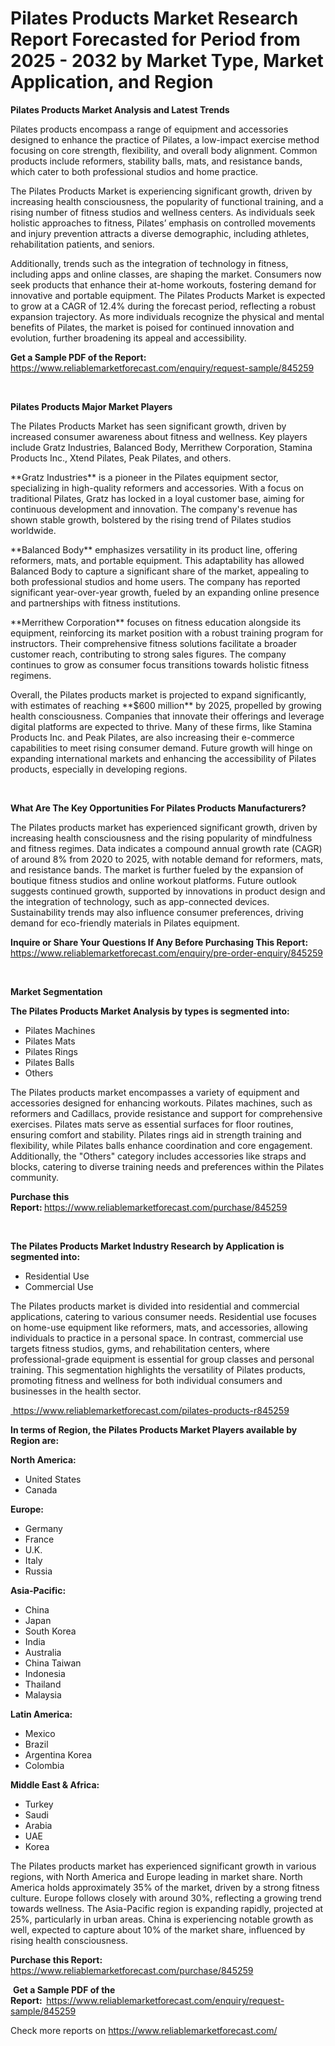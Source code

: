 <p><h1>Pilates Products Market Research Report Forecasted for Period from 2025 -  2032 by Market Type, Market Application, and Region</h1></p><p><strong>Pilates Products Market Analysis and Latest Trends</strong></p>
<p><p>Pilates products encompass a range of equipment and accessories designed to enhance the practice of Pilates, a low-impact exercise method focusing on core strength, flexibility, and overall body alignment. Common products include reformers, stability balls, mats, and resistance bands, which cater to both professional studios and home practice. </p><p>The Pilates Products Market is experiencing significant growth, driven by increasing health consciousness, the popularity of functional training, and a rising number of fitness studios and wellness centers. As individuals seek holistic approaches to fitness, Pilates’ emphasis on controlled movements and injury prevention attracts a diverse demographic, including athletes, rehabilitation patients, and seniors.</p><p>Additionally, trends such as the integration of technology in fitness, including apps and online classes, are shaping the market. Consumers now seek products that enhance their at-home workouts, fostering demand for innovative and portable equipment. The Pilates Products Market is expected to grow at a CAGR of 12.4% during the forecast period, reflecting a robust expansion trajectory. As more individuals recognize the physical and mental benefits of Pilates, the market is poised for continued innovation and evolution, further broadening its appeal and accessibility.</p></p>
<p><strong>Get a Sample PDF of the Report:&nbsp;</strong> <a href="https://www.reliablemarketforecast.com/enquiry/request-sample/845259?utm_campaign=2516&utm_medium=2&utm_source=Github&utm_content=ia&utm_term=04042025&utm_id=pilates-products">https://www.reliablemarketforecast.com/enquiry/request-sample/845259</a></p>
<p>&nbsp;</p>
<p><strong>Pilates Products Major Market Players</strong></p>
<p><p>The Pilates Products Market has seen significant growth, driven by increased consumer awareness about fitness and wellness. Key players include Gratz Industries, Balanced Body, Merrithew Corporation, Stamina Products Inc., Xtend Pilates, Peak Pilates, and others. </p><p>**Gratz Industries** is a pioneer in the Pilates equipment sector, specializing in high-quality reformers and accessories. With a focus on traditional Pilates, Gratz has locked in a loyal customer base, aiming for continuous development and innovation. The company's revenue has shown stable growth, bolstered by the rising trend of Pilates studios worldwide.</p><p>**Balanced Body** emphasizes versatility in its product line, offering reformers, mats, and portable equipment. This adaptability has allowed Balanced Body to capture a significant share of the market, appealing to both professional studios and home users. The company has reported significant year-over-year growth, fueled by an expanding online presence and partnerships with fitness institutions.</p><p>**Merrithew Corporation** focuses on fitness education alongside its equipment, reinforcing its market position with a robust training program for instructors. Their comprehensive fitness solutions facilitate a broader customer reach, contributing to strong sales figures. The company continues to grow as consumer focus transitions towards holistic fitness regimens.</p><p>Overall, the Pilates products market is projected to expand significantly, with estimates of reaching **$600 million** by 2025, propelled by growing health consciousness. Companies that innovate their offerings and leverage digital platforms are expected to thrive. Many of these firms, like Stamina Products Inc. and Peak Pilates, are also increasing their e-commerce capabilities to meet rising consumer demand. Future growth will hinge on expanding international markets and enhancing the accessibility of Pilates products, especially in developing regions.</p></p>
<p>&nbsp;</p>
<p><strong>What Are The Key Opportunities For Pilates Products Manufacturers?</strong></p>
<p><p>The Pilates products market has experienced significant growth, driven by increasing health consciousness and the rising popularity of mindfulness and fitness regimes. Data indicates a compound annual growth rate (CAGR) of around 8% from 2020 to 2025, with notable demand for reformers, mats, and resistance bands. The market is further fueled by the expansion of boutique fitness studios and online workout platforms. Future outlook suggests continued growth, supported by innovations in product design and the integration of technology, such as app-connected devices. Sustainability trends may also influence consumer preferences, driving demand for eco-friendly materials in Pilates equipment.</p></p>
<p><strong>Inquire or Share Your Questions If Any Before Purchasing This Report:</strong> <a href="https://www.reliablemarketforecast.com/enquiry/pre-order-enquiry/845259?utm_campaign=2516&utm_medium=2&utm_source=Github&utm_content=ia&utm_term=04042025&utm_id=pilates-products">https://www.reliablemarketforecast.com/enquiry/pre-order-enquiry/845259</a></p>
<p>&nbsp;</p>
<p><strong>Market Segmentation</strong></p>
<p><strong>The Pilates Products Market Analysis by types is segmented into:</strong></p>
<p><ul><li>Pilates Machines</li><li>Pilates Mats</li><li>Pilates Rings</li><li>Pilates Balls</li><li>Others</li></ul></p>
<p><p>The Pilates products market encompasses a variety of equipment and accessories designed for enhancing workouts. Pilates machines, such as reformers and Cadillacs, provide resistance and support for comprehensive exercises. Pilates mats serve as essential surfaces for floor routines, ensuring comfort and stability. Pilates rings aid in strength training and flexibility, while Pilates balls enhance coordination and core engagement. Additionally, the "Others" category includes accessories like straps and blocks, catering to diverse training needs and preferences within the Pilates community.</p></p>
<p><strong>Purchase this Report:&nbsp;</strong><a href="https://www.reliablemarketforecast.com/purchase/845259?utm_campaign=2516&utm_medium=2&utm_source=Github&utm_content=ia&utm_term=04042025&utm_id=pilates-products">https://www.reliablemarketforecast.com/purchase/845259</a></p>
<p>&nbsp;</p>
<p><strong>The Pilates Products Market Industry Research by Application is segmented into:</strong></p>
<p><ul><li>Residential Use</li><li>Commercial Use</li></ul></p>
<p><p>The Pilates products market is divided into residential and commercial applications, catering to various consumer needs. Residential use focuses on home-use equipment like reformers, mats, and accessories, allowing individuals to practice in a personal space. In contrast, commercial use targets fitness studios, gyms, and rehabilitation centers, where professional-grade equipment is essential for group classes and personal training. This segmentation highlights the versatility of Pilates products, promoting fitness and wellness for both individual consumers and businesses in the health sector.</p></p>
<p><a href="https://www.reliablemarketforecast.com/pilates-products-r845259?utm_campaign=2516&utm_medium=2&utm_source=Github&utm_content=ia&utm_term=04042025&utm_id=pilates-products">&nbsp;https://www.reliablemarketforecast.com/pilates-products-r845259</a></p>
<p><strong>In terms of Region, the Pilates Products Market Players available by Region are:</strong></p>
<p>
    <p> <strong> North America: </strong>
        <ul>
            <li>United States</li>
            <li>Canada</li>
        </ul>
        </p> 
    <p> <strong> Europe: </strong>
        <ul>
            <li>Germany</li>
            <li>France</li>
            <li>U.K.</li>
            <li>Italy</li>
            <li>Russia</li>
        </ul>
        </p> 
    <p> <strong> Asia-Pacific: </strong>
        <ul>
            <li>China</li>
            <li>Japan</li>
            <li>South Korea</li>
            <li>India</li>
            <li>Australia</li>
            <li>China Taiwan</li>
            <li>Indonesia</li>
            <li>Thailand</li>
            <li>Malaysia</li>
        </ul>
        </p> 
    <p> <strong> Latin America: </strong>
        <ul>
            <li>Mexico</li>
            <li>Brazil</li>
            <li>Argentina Korea</li>
            <li>Colombia</li>
        </ul>
        </p> 
    <p> <strong> Middle East & Africa: </strong>
        <ul>
            <li>Turkey</li>
            <li>Saudi</li>
            <li>Arabia</li>
            <li>UAE</li>
            <li>Korea</li>
        </ul>
    </p>
    </p>
<p><p>The Pilates products market has experienced significant growth in various regions, with North America and Europe leading in market share. North America holds approximately 35% of the market, driven by a strong fitness culture. Europe follows closely with around 30%, reflecting a growing trend towards wellness. The Asia-Pacific region is expanding rapidly, projected at 25%, particularly in urban areas. China is experiencing notable growth as well, expected to capture about 10% of the market share, influenced by rising health consciousness.</p></p>
<p><strong>Purchase this Report: </strong><a href="https://www.reliablemarketforecast.com/purchase/845259?utm_campaign=2516&utm_medium=2&utm_source=Github&utm_content=ia&utm_term=04042025&utm_id=pilates-products">https://www.reliablemarketforecast.com/purchase/845259</a></p>
<p>&nbsp;<strong>Get a Sample PDF of the Report:&nbsp;&nbsp;</strong><a href="https://www.reliablemarketforecast.com/enquiry/request-sample/845259?utm_campaign=2516&utm_medium=2&utm_source=Github&utm_content=ia&utm_term=04042025&utm_id=pilates-products">https://www.reliablemarketforecast.com/enquiry/request-sample/845259</a></p>
<p><strong></strong></p>
<p>Check more reports on <a href="https://www.reliablemarketforecast.com/?utm_campaign=2516&utm_medium=2&utm_source=Github&utm_content=ia&utm_term=04042025&utm_id=pilates-products">https://www.reliablemarketforecast.com/</a></p>